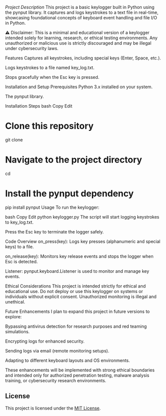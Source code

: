 *Project Description*
This project is a basic keylogger built in Python using the pynput library. It captures and logs keystrokes to a text file in real-time, showcasing foundational concepts of keyboard event handling and file I/O in Python.

 ⚠️ Disclaimer: This is a minimal and educational version of a keylogger intended solely for learning, research, or ethical testing environments. Any unauthorized or malicious use is strictly discouraged and may be illegal under cybersecurity laws.

Features
Captures all keystrokes, including special keys (Enter, Space, etc.).

Logs keystrokes to a file named key_log.txt.

Stops gracefully when the Esc key is pressed.

Installation and Setup
Prerequisites
Python 3.x installed on your system.

The pynput library.

Installation Steps
bash
Copy
Edit
# Clone this repository
git clone <repository-url>

# Navigate to the project directory
cd <project-directory>

# Install the pynput dependency
pip install pynput
Usage
To run the keylogger:

bash
Copy
Edit
python keylogger.py
The script will start logging keystrokes to key_log.txt.

Press the Esc key to terminate the logger safely.

Code Overview
on_press(key): Logs key presses (alphanumeric and special keys) to a file.

on_release(key): Monitors key release events and stops the logger when Esc is detected.

Listener: pynput.keyboard.Listener is used to monitor and manage key events.

Ethical Considerations
This project is intended strictly for ethical and educational use. Do not deploy or use this keylogger on systems or individuals without explicit consent. Unauthorized monitoring is illegal and unethical.

Future Enhancements
I plan to expand this project in future versions to explore:

Bypassing antivirus detection for research purposes and red teaming simulations.

Encrypting logs for enhanced security.

Sending logs via email (remote monitoring setups).

Adapting to different keyboard layouts and OS environments.

These enhancements will be implemented with strong ethical boundaries and intended only for authorized penetration testing, malware analysis training, or cybersecurity research environments.


## License

This project is licensed under the [MIT License](LICENSE).